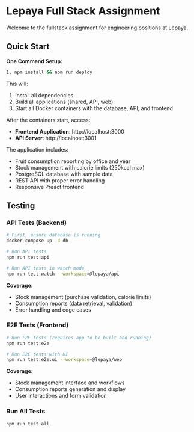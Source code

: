 # Lepaya Full Stack Assignment

Welcome to the fullstack assignment for engineering positions at Lepaya.

##  Quick Start

**One Command Setup:**
```bash
1. npm install && npm run deploy
```

This will:
1. Install all dependencies
2. Build all applications (shared, API, web)
3. Start all Docker containers with the database, API, and frontend

After the containers start, access:
- **Frontend Application**: http://localhost:3000
- **API Server**: http://localhost:3001  

The application includes:
- Fruit consumption reporting by office and year
- Stock management with calorie limits (250kcal max)
- PostgreSQL database with sample data
- REST API with proper error handling
- Responsive Preact frontend

## Testing

### API Tests (Backend)
```bash
# First, ensure database is running
docker-compose up -d db

# Run API tests
npm run test:api

# Run API tests in watch mode  
npm run test:watch --workspace=@lepaya/api
```

**Coverage:**
- Stock management (purchase validation, calorie limits)
- Consumption reports (data retrieval, validation)
- Error handling and edge cases

### E2E Tests (Frontend)
```bash
# Run E2E tests (requires app to be built and running)
npm run test:e2e

# Run E2E tests with UI
npm run test:e2e:ui --workspace=@lepaya/web
```

**Coverage:**
- Stock management interface and workflows
- Consumption reports generation and display
- User interactions and form validation

### Run All Tests
```bash
npm run test:all
```
